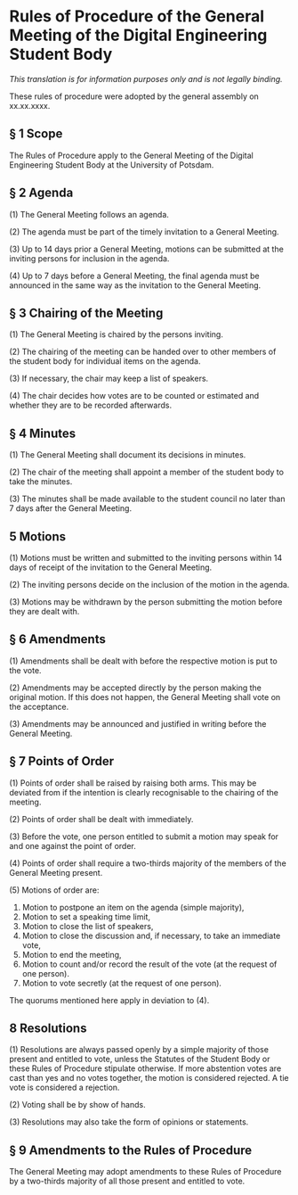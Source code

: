 # Rules of Procedure of the General Meeting of the Digital Engineering Student Body

*This translation is for information purposes only and is not legally binding.*

These rules of procedure were adopted by the general assembly on xx.xx.xxxx.

## § 1 Scope

The Rules of Procedure apply to the General Meeting of the Digital Engineering Student Body at the University of Potsdam.

## § 2 Agenda

(1) The General Meeting follows an agenda.

(2) The agenda must be part of the timely invitation to a General Meeting.

(3) Up to 14 days prior a General Meeting, motions can be submitted at the inviting persons for inclusion in the agenda.

(4) Up to 7 days before a General Meeting, the final agenda must be announced in the same way as the invitation to the General Meeting.

## § 3 Chairing of the Meeting

(1) The General Meeting is chaired by the persons inviting.

(2) The chairing of the meeting can be handed over to other members of the student body for individual items on the agenda.

(3) If necessary, the chair may keep a list of speakers.

(4) The chair decides how votes are to be counted or estimated and whether they are to be recorded afterwards.

## § 4 Minutes

(1) The General Meeting shall document its decisions in minutes.

(2) The chair of the meeting shall appoint a member of the student body to take the minutes.

(3) The minutes shall be made available to the student council no later than 7 days after the General Meeting.

## 5 Motions

(1) Motions must be written and submitted to the inviting persons within 14 days of receipt of the invitation to the General Meeting.

(2) The inviting persons decide on the inclusion of the motion in the agenda.

(3) Motions may be withdrawn by the person submitting the motion before they are dealt with.

## § 6 Amendments

(1) Amendments shall be dealt with before the respective motion is put to the vote.

(2) Amendments may be accepted directly by the person making the original motion. If this does not happen, the General Meeting shall vote on the acceptance.

(3) Amendments may be announced and justified in writing before the General Meeting.

## § 7 Points of Order

(1) Points of order shall be raised by raising both arms. This may be deviated from if the intention is clearly recognisable to the chairing of the meeting.

(2) Points of order shall be dealt with immediately.

(3) Before the vote, one person entitled to submit a motion may speak for and one against the point of order.

(4) Points of order shall require a two-thirds majority of the members of the General Meeting present.

(5) Motions of order are:
  1. Motion to postpone an item on the agenda (simple majority),
  2. Motion to set a speaking time limit,
  3. Motion to close the list of speakers,
  4. Motion to close the discussion and, if necessary, to take an immediate vote,
  5. Motion to end the meeting,
  6. Motion to count and/or record the result of the vote (at the request of one person).
  7. Motion to vote secretly (at the request of one person).
  
The quorums mentioned here apply in deviation to (4).

## 8 Resolutions

(1) Resolutions are always passed openly by a simple majority of those present and entitled to vote, unless the Statutes of the Student Body or these Rules of Procedure stipulate otherwise. If more abstention votes are cast than yes and no votes together, the motion is considered rejected. A tie vote is considered a rejection.

(2) Voting shall be by show of hands.

(3) Resolutions may also take the form of opinions or statements.

## § 9 Amendments to the Rules of Procedure

The General Meeting may adopt amendments to these Rules of Procedure by a two-thirds majority of all those present and entitled to vote.
